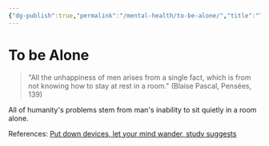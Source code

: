 ```yaml
---
{"dg-publish":true,"permalink":"/mental-health/to-be-alone/","title":"To be Alone","tags":["life","psychological"],"noteIcon":""}
---
```



# To be Alone

> "All the unhappiness of men arises from a single fact, which is from not knowing how to stay at rest in a room."
> (Blaise Pascal, Pensées, 139)

All of humanity's problems stem from man's inability to sit quietly in a room alone.

References:
[Put down devices, let your mind wander, study suggests](https://www.apa.org/news/press/releases/2022/07/thoughts-mind-wander)
